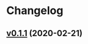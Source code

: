 # Changelog

## [v0.1.1](https://github.com/antonsokolskyy/touchscreen-taps/tree/v0.1.1) (2020-02-21)